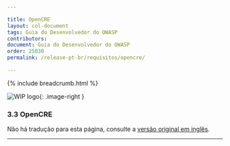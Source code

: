 ```yaml
---

title: OpenCRE
layout: col-document
tags: Guia do Desenvolvedor do OWASP
contributors:
document: Guia do Desenvolvedor do OWASP
order: 25030
permalink: /release-pt-br/requisitos/opencre/

---
```


{% include breadcrumb.html %}

<style type="text/css">
.image-right {
  height: 180px;
  display: block;
  margin-left: auto;
  margin-right: auto;
  float: right;
}
</style>

![WIP logo](../../../assets/images/dg_wip.png "Trabalho em andamento"){: .image-right }

### 3.3 OpenCRE

Não há tradução para esta página, consulte a [versão original em inglês][release0503].

----

[release0503]: https://github.com/OWASP/www-project-developer-guide/blob/main/draft/05-requirements/03-opencre.md
